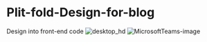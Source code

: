# Plit-fold-Design-for-blog
Design into front-end code
![desktop_hd](https://user-images.githubusercontent.com/92163639/211013707-bcbe2d4b-f6d0-413a-94ad-5a4b084dfdf8.jpeg)
![MicrosoftTeams-image](https://user-images.githubusercontent.com/92163639/211013888-17c9a141-c022-4f9a-b508-a20feb8650e6.png)
